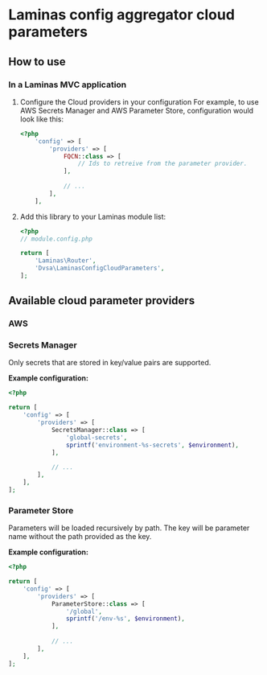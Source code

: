 # Laminas config aggregator cloud parameters

## How to use

### In a Laminas MVC application
1. Configure the Cloud providers in your configuration
    For example, to use AWS Secrets Manager and AWS Parameter Store, configuration would look like this:
    
    ```php
    <?php
        'config' => [
            'providers' => [
                FQCN::class => [
                    // Ids to retreive from the parameter provider.
                ],
                
                // ...
            ],
        ],
    ```
1. Add this library to your Laminas module list:

    ```php
    <?php
    // module.config.php
    
    return [
        'Laminas\Router',
        'Dvsa\LaminasConfigCloudParameters',
    ];
    ```

## Available cloud parameter providers

### AWS
### Secrets Manager

Only secrets that are stored in key/value pairs are supported.

**Example configuration:**

```php 
<?php

return [
    'config' => [
        'providers' => [
            SecretsManager::class => [
                'global-secrets',
                sprintf('environment-%s-secrets', $environment),
            ],
            
            // ...
        ],
    ],
];
```

### Parameter Store

Parameters will be loaded recursively by path. The key will be parameter name without the path provided as the key.

**Example configuration:**

```php 
<?php

return [
    'config' => [
        'providers' => [
            ParameterStore::class => [
                '/global',
                sprintf('/env-%s', $environment),
            ],
            
            // ...
        ],
    ],
];
```
